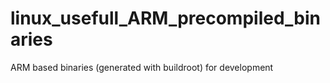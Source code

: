 # linux_usefull_ARM_precompiled_binaries
ARM based binaries (generated with buildroot) for development
